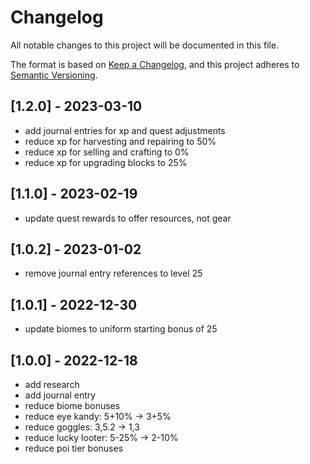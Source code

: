 # Changelog

All notable changes to this project will be documented in this file.

The format is based on [Keep a Changelog](https://keepachangelog.com/en/1.0.0/),
and this project adheres to [Semantic Versioning](https://semver.org/spec/v2.0.0.html).

## [1.2.0] - 2023-03-10

- add journal entries for xp and quest adjustments
- reduce xp for harvesting and repairing to 50%
- reduce xp for selling and crafting to 0%
- reduce xp for upgrading blocks to 25%

## [1.1.0] - 2023-02-19

- update quest rewards to offer resources, not gear

## [1.0.2] - 2023-01-02

- remove journal entry references to level 25

## [1.0.1] - 2022-12-30

- update biomes to uniform starting bonus of 25

## [1.0.0] - 2022-12-18

- add research
- add journal entry
- reduce biome bonuses
- reduce eye kandy: 5+10% -> 3+5%
- reduce goggles: 3,5.2 -> 1,3
- reduce lucky looter: 5-25% -> 2-10%
- reduce poi tier bonuses
